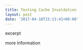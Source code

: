 ```yaml
---
title: Testing Cache Invaldation
layout: post
date: '2017-04-18T15:13:41+00:00'
---
```

excerpt
<!--more-->
more information